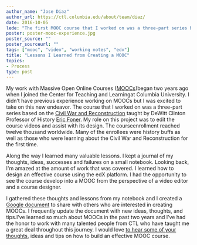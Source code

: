 ```yaml
---
author_name: "Jose Diaz"
author_url: https://ctl.columbia.edu/about/team/diaz/
date: 2016-10-05
lede: "The first MOOC course​ that I worked on​ was a three-part series based on the Civil War and Reconstruction​ taught by Professor Eric Foner. I've learned many valuable lessons on how to design an effective course using the edX platform. I gathered some best practices to share with others interested in creating MOOCs."
poster: poster-mooc-experience.jpg
poster_source: ""
poster_sourceurl: ""
tags: ["mooc", "video", "working notes", "edx"]
title: "Lessons I Learned from Creating a MOOC"
topics:
- Process
type: post
---
```


My work with Massive Open Online Courses
([MOOCs](https://en.wikipedia.org/wiki/Massive_open_online_course))​
began two years ago when I joined​ ​the Center for Teaching and Learning​ at
Columbia University​. I ​didn’t have previous experience working on MOOCs but I
was excited to take on this new endeavor. The course​ that I worked on​ was a
three-part series based on the
[Civil War and Reconstruction​](https://www.edx.org/course?search_query=foner)
taught by DeWitt Clinton Professor of History
[Eric Foner](http://www.ericfoner.com).
My role on this project was to edit the course videos and assist with ​its
design. The course​ enrollment​ reached twelve thousand worldwide​. Many of
​the enrollees were history buffs as well as those who were learning about the
Civil War and Reconstruction for the first time.

Along the way I learned many valuable lessons. I kept a journal of my thoughts,
ideas, successes and failures on a small notebook. Looking back,​ I'm amazed
at the amount of work that was covered. I learned how to design an effective
course using the edX platform. I had the opportunity to see the course develop
into a MOOC from the perspective of a video editor and a course designer.

I gathered these thoughts and lessons from my notebook and I created a
[Google document](https://docs.google.com/document/d/1Mt-xETJ29INuOmdV1U_5y1Tcci86mSTofiaiDti0xQU/edit)
to share with others who are interested in creating MOOCs. I
frequently update the document with new ideas, thoughts​,​ and tips. ​I’ve​
learned so much about MOOCs in the past two years and I’ve had the honor to
work with many talented people from CTL who have taught me a great deal
throughout this journey. I would love
[to hear some of your thoughts](https://ctl.columbia.edu/about/team/diaz/),
ideas and tips on how to build an effective MOOC course.
